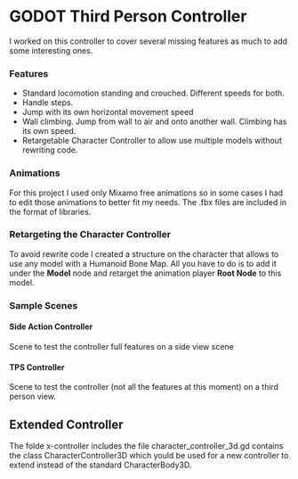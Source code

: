 # GODOT Third Person Controller

I worked on this controller to cover several missing features as much to add some interesting ones.

### Features

- Standard locomotion standing and crouched. Different speeds for both.
- Handle steps.
- Jump with its own horizontal movement speed
- Wall climbing. Jump from wall to air and onto another wall. Climbing has its own speed.
- Retargetable Character Controller to allow use multiple models without rewriting code.

### Animations
For this project I used only Mixamo free animations so in some cases I had to edit those animations to better fit my needs.
The .fbx files are included in the format of libraries.

### Retargeting the Character Controller
To avoid rewrite code I created a structure on the character that allows to use any model with a Humanoid Bone Map.
All you have to do is to add it under the **Model** node and retarget the animation player **Root Node** to this model.

### Sample Scenes
#### Side Action Controller
Scene to test the controller full features on a side view scene

#### TPS Controller
Scene to test the controller (not all the features at this moment) on a third person view.


## Extended Controller
The folde x-controller includes the file character_controller_3d.gd contains the class CharacterController3D which yould be used for a new controller to extend instead of the standard CharacterBody3D.
 
